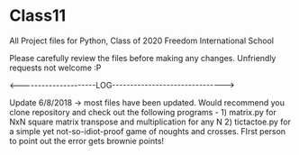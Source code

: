 # Class11
All Project files for Python, Class of 2020
Freedom International School

Please carefully review the files before making any changes. Unfriendly requests not welcome :P


<---------------------LOG------------------------------->

Update 6/8/2018 ->
  most files have been updated. Would recommend you clone repository and check out the following programs - 
    1) matrix.py for NxN square matrix transpose and multiplication for any N
    2) tictactoe.py for a simple yet not-so-idiot-proof game of noughts and crosses. FIrst person to point out the error gets          brownie points!
